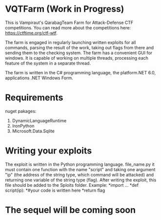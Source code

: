 # VQTFarm (Work in Progress)
This is Vampiraut's QarabagTeam Farm for Attack-Defense CTF competitions. You can read more about the competitions here: https://ctftime.org/ctf-wtf.

The farm is engaged in regularly launching written exploits for all commands, parsing the result of the work, taking out flags from there and sending them to the checking system. The farm has a convenient GUI for windows. It is capable of working on multiple threads, processing each feature of the system in a separate thread.

The farm is written in the C# programming language, the platform.NET 6.0, applications .NET Windows Form.

# Requirements
nuget pakages:
1. DynamicLanguageRuntime
2. IronPython
3. Microsoft.Data.Sqlite

# Writing your exploits
The exploit is written in the Python programming language. file_name.py it must contain one function with the name "script" and taking one argument "ip" (the address of the string type, which command will be attacked) and returning one variable of the string type (flag). After writing the exploit, this file should be added to the Sploits folder.
Example:
*import ...
*def script(ip):
  *\#your code is written here
*return flag

# The sequel will be coming soon
